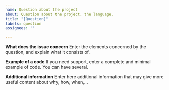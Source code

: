 ```yaml
---
name: Question about the project
about: Question about the project, the language.
title: "[Question]"
labels: question
assignees: ''

---
```


**What does the issue concern**
Enter the elements concerned by the question, and explain what it consists of. 

**Example of a code**
If you need support, enter a complete and minimal example of code. You can have several.

**Additional information**
Enter here additional information that may give more useful content about why, how, when,...
